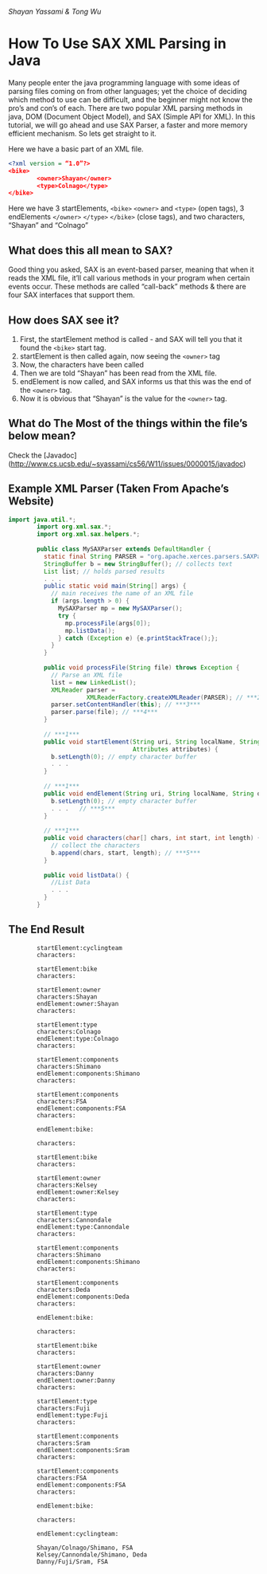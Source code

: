 *Shayan Yassami & Tong Wu*
# How To Use SAX XML Parsing in Java
Many people enter the java programming language with some ideas of parsing files coming on from other languages; yet the choice of deciding which method to use can be difficult, and the beginner might not know the pro’s and con’s of each. There are two popular XML parsing methods in java, DOM (Document Object Model), and SAX (Simple API for XML). In this tutorial, we will go ahead and use SAX Parser, a faster and more memory efficient mechanism. So lets get straight to it.

Here we have a basic part of an XML file.

```` XML
<?xml version = “1.0”?>
<bike>
        <owner>Shayan</owner>
        <type>Colnago</type>
</bike>

````

Here we have 3 startElements, `<bike>` `<owner>` and `<type>` (open tags), 3 endElements `</owner>` `</type>` `</bike>` (close tags), and two characters, “Shayan” and “Colnago”

## What does this all mean to SAX?
Good thing you asked, SAX is an event-based parser, meaning that when it reads the XML file, it’ll call various methods in your program when certain events occur. These methods are called “call-back” methods & there are four SAX interfaces that support them.

## How does SAX see it?
1. First, the startElement method is called - and SAX will tell you that it found the `<bike>` start tag.
2. startElement is then called again, now seeing the `<owner>` tag
3. Now, the characters have been called
4. Then we are told “Shayan” has been read from the XML file.
5. endElement is now called, and SAX informs us that this was the end of the `<owner>` tag.
6. Now it is obvious that “Shayan” is the value for the `<owner>` tag.

## What do The Most of the things within the file’s below mean?
Check the [Javadoc] (http://www.cs.ucsb.edu/~syassami/cs56/W11/issues/0000015/javadoc)

## Example XML Parser (Taken From Apache’s Website)
```` java
import java.util.*;
        import org.xml.sax.*;
        import org.xml.sax.helpers.*;
        
        public class MySAXParser extends DefaultHandler {
          static final String PARSER = "org.apache.xerces.parsers.SAXParser";
          StringBuffer b = new StringBuffer(); // collects text
          List list; // holds parsed results
          . . .
          public static void main(String[] args) {
            // main receives the name of an XML file 
            if (args.length > 0) {
              MySAXParser mp = new MySAXParser();
              try {
                mp.processFile(args[0]);
                mp.listData();
              } catch (Exception e) {e.printStackTrace();};
            }
          }  
          
          public void processFile(String file) throws Exception {
            // Parse an XML file 
            list = new LinkedList();
            XMLReader parser = 
                      XMLReaderFactory.createXMLReader(PARSER); // ***2***
            parser.setContentHandler(this); // ***3***
            parser.parse(file); // ***4***
          }
          
          // ***1*** 
          public void startElement(String uri, String localName, String qname, 
                                   Attributes attributes) {
            b.setLength(0); // empty character buffer
            . . .
          } 
          
          // ***1*** 
          public void endElement(String uri, String localName, String qname) { 
            b.setLength(0); // empty character buffer
            . . .   // ***5***
          }
        
          // ***1*** 
          public void characters(char[] chars, int start, int length) { 
            // collect the characters
            b.append(chars, start, length); // ***5***
          }
          
          public void listData() {
            //List Data
            . . .
          }  
        }      
````

## The End Result
````
        startElement:cyclingteam
        characters:

        startElement:bike
        characters:

        startElement:owner
        characters:Shayan
        endElement:owner:Shayan
        characters:

        startElement:type
        characters:Colnago
        endElement:type:Colnago
        characters:

        startElement:components
        characters:Shimano
        endElement:components:Shimano
        characters:

        startElement:components
        characters:FSA
        endElement:components:FSA
        characters:

        endElement:bike:

        characters:

        startElement:bike
        characters:

        startElement:owner
        characters:Kelsey
        endElement:owner:Kelsey
        characters:

        startElement:type
        characters:Cannondale
        endElement:type:Cannondale
        characters:

        startElement:components
        characters:Shimano
        endElement:components:Shimano
        characters:

        startElement:components
        characters:Deda
        endElement:components:Deda
        characters:

        endElement:bike:

        characters:

        startElement:bike
        characters:

        startElement:owner
        characters:Danny
        endElement:owner:Danny
        characters:

        startElement:type
        characters:Fuji
        endElement:type:Fuji
        characters:

        startElement:components
        characters:Sram
        endElement:components:Sram
        characters:

        startElement:components
        characters:FSA
        endElement:components:FSA
        characters:

        endElement:bike:

        characters:

        endElement:cyclingteam:

        Shayan/Colnago/Shimano, FSA
        Kelsey/Cannondale/Shimano, Deda
        Danny/Fuji/Sram, FSA
````
